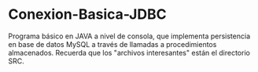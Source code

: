 # Conexion-Basica-JDBC
Programa básico en JAVA a nivel de consola, que implementa persistencia en base de datos MySQL a través de llamadas a procedimientos almacenados.
Recuerda que los "archivos interesantes" están el directorio SRC.
